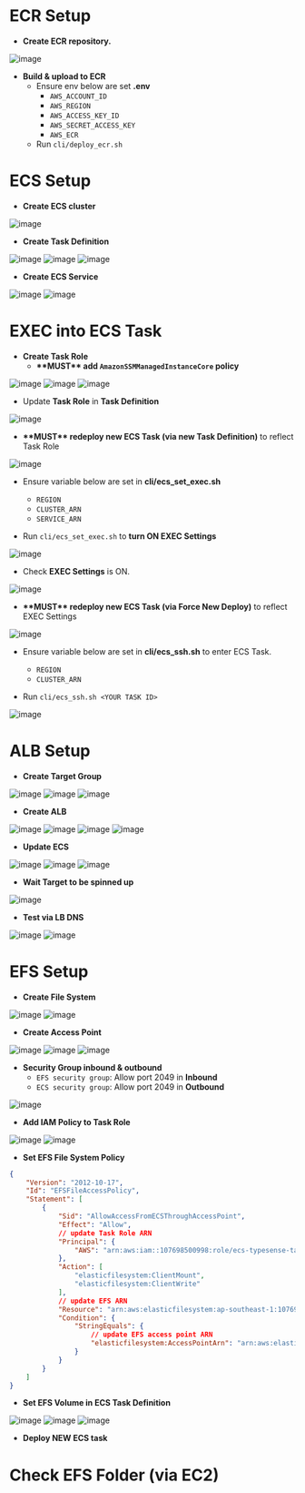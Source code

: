 # ECR Setup
- **Create ECR repository.**

![image](assets/1.PNG)

- **Build & upload to ECR**
    - Ensure env below are set **.env**
        - `AWS_ACCOUNT_ID`
        - `AWS_REGION`
        - `AWS_ACCESS_KEY_ID`
        - `AWS_SECRET_ACCESS_KEY`
        - `AWS_ECR`
    - Run `cli/deploy_ecr.sh`

# ECS Setup
- **Create ECS cluster**

![image](assets/2.PNG)

- **Create Task Definition**

![image](assets/3a.PNG)
![image](assets/3b.PNG)
![image](assets/3c.PNG)

- **Create ECS Service**

![image](assets/4.PNG)
![image](assets/5.PNG)

# EXEC into ECS Task
- **Create Task Role**
    - **\*\*MUST\*\* add `AmazonSSMManagedInstanceCore` policy**

![image](assets/6.PNG)
![image](assets/12.PNG)
![image](assets/7.PNG)

- Update **Task Role** in **Task Definition**

![image](assets/8.PNG)

- **\*\*MUST\*\* redeploy new ECS Task (via new Task Definition)** to reflect Task Role

![image](assets/11.PNG)

- Ensure variable below are set in **cli/ecs_set_exec.sh**
    - `REGION`
    - `CLUSTER_ARN`
    - `SERVICE_ARN`

- Run `cli/ecs_set_exec.sh` to **turn ON EXEC Settings**

![image](assets/9.PNG)

- Check **EXEC Settings** is ON.

![image](assets/10.PNG)

- **\*\*MUST\*\* redeploy new ECS Task (via Force New Deploy)** to reflect EXEC Settings

![image](assets/14.PNG)

- Ensure variable below are set in **cli/ecs_ssh.sh** to enter ECS Task.
    - `REGION`
    - `CLUSTER_ARN`

- Run `cli/ecs_ssh.sh <YOUR TASK ID>`

![image](assets/13.PNG)

# ALB Setup
- **Create Target Group**

![image](assets/15.PNG)
![image](assets/16.PNG)
![image](assets/17.PNG)

- **Create ALB**

![image](assets/18.PNG)
![image](assets/19.PNG)
![image](assets/20.PNG)
![image](assets/21.PNG)

- **Update ECS**

![image](assets/22.PNG)
![image](assets/23.PNG)
![image](assets/24.PNG)

- **Wait Target to be spinned up**

![image](assets/25.PNG)

- **Test via LB DNS**

![image](assets/26.PNG)
![image](assets/27.PNG)

# EFS Setup
- **Create File System**

![image](assets/28.PNG)
![image](assets/29.PNG)

- **Create Access Point**

![image](assets/30.PNG)
![image](assets/31.PNG)
![image](assets/38.PNG)

- **Security Group inbound & outbound**
    - `EFS security group`: Allow port 2049 in **Inbound**
    - `ECS security group`: Allow port 2049 in **Outbound**

![image](assets/32.PNG)

- **Add IAM Policy to Task Role**

![image](assets/35.PNG)
![image](assets/36.PNG)

- **Set EFS File System Policy**

```json
{
    "Version": "2012-10-17",
    "Id": "EFSFileAccessPolicy",
    "Statement": [
        {
            "Sid": "AllowAccessFromECSThroughAccessPoint",
            "Effect": "Allow",
            // update Task Role ARN
            "Principal": {
                "AWS": "arn:aws:iam::107698500998:role/ecs-typesense-task-role"
            },
            "Action": [
                "elasticfilesystem:ClientMount",
                "elasticfilesystem:ClientWrite"
            ],
            // update EFS ARN
            "Resource": "arn:aws:elasticfilesystem:ap-southeast-1:107698500998:file-system/fs-0aee593c9e02bcbd9",
            "Condition": {
                "StringEquals": {
                    // update EFS access point ARN
                    "elasticfilesystem:AccessPointArn": "arn:aws:elasticfilesystem:ap-southeast-1:107698500998:access-point/fsap-0205b099f7a40eb07"
                }
            }
        }
    ]
}
```

- **Set EFS Volume in ECS Task Definition**

![image](assets/33.PNG)
![image](assets/34.PNG)
![image](assets/37.PNG)

- **Deploy NEW ECS task**

# Check EFS Folder (via EC2)
